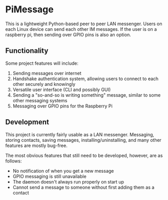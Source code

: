PiMessage
=========

This is a lightweight Python-based peer to peer LAN messenger. Users on each Linux device can send
each
other IM messages. If the user is on a raspberry pi, then sending over GPIO
pins is also an option.

Functionality
---------
Some project features will include:

1. Sending messages over internet
2. Handshake authentication system, allowing users to connect to each other securely and knowingly
3. Versatile user interface (CLI and possibly GUI)
4. Sending a "so-and-so is writing something" message, similar to some other messaging systems
5. Messaging over GPIO pins for the Raspberry Pi

Development
---------
This project is currently fairly usable as a LAN messenger. Messaging,
storing contacts, saving messages, installing/uninstalling, and many other
features are mostly bug-free.

The most obvious features that still need to be developed, however, are as
follows:
- No notification of when you get a new message
- GPIO messaging is still unavailable
- The daemon doesn't always run properly on start up
- Cannot send a message to someone without first adding them as a contact
